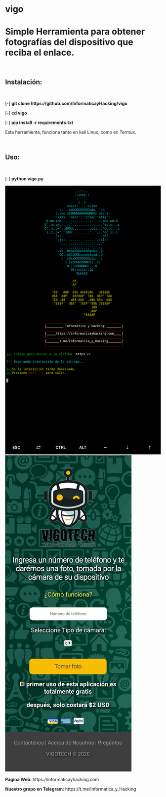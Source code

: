 # vigo
<h1>Simple Herramienta para obtener fotografías del dispositivo que reciba el enlace.</h1>
<br>
<h2>Instalación:</h2>
<br>
<p>[-] <strong>git clone https://github.com/InformaticayHacking/vigo</strong></p>
<p>[-] <strong>cd vigo</strong></p>
<p>[-] <strong>pip install -r requirements.txt</strong></p>
<p>Esta herramienta, funciona tanto en kali Linux, como en Termux.</p>
<br>
<h2>Uso:</h2>
<br>
<p>[-] <strong>python vigo.py</strong></p>
<img src="1.png">
<br>
<img src="2.png">
<p><strong>Página Web: </strong>https://informaticayhacking.com</p>
<p><strong>Nuestro grupo en Telegram: </strong>https://t.me/Informatica_y_Hacking</p>
